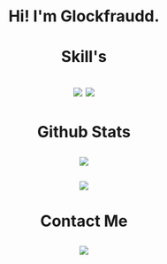 <h1 align="center">
 Hi! I'm Glockfraudd.
  <a target="_blank">
    <p align="center">  
  <a href="https://www.github.com/frostyle" target="_blank" rel="noreferrer">
  </a>
</p>
<p align="center">  
 </p>
  </a>
</h1>

<h1 align="center">
  Skill's
  <p align="center">  
 </p>

  <image src="https://img.shields.io/badge/Python-14354C?style=for-the-badge&logo=python&logoColor=white"/> 

 
  <image src="https://img.shields.io/badge/Lua-2C2D72?style=for-the-badge&logo=lua&logoColor=white"/> 
  <p align="center">  
 </p>
</h1>

<h1 align="center">
  Github Stats
  <p align="center">  
 </p>
<a href="https://github.com/0OFF/">
    <img
      align="center"
      src="https://github-readme-stats.vercel.app/api/top-langs/?username=0OFF&layout=compact&theme=react&hide_border=true&border_radius=25"
    />
</a>
 <p </p>
 <p align="center"> 
  <a href="https://github.com/0OFF/">
    <img
      align="center"
      src="https://github-readme-stats.vercel.app/api?username=0OFF&count_private=true&show_icons=true&custom_title=Github%20Status&hide=issues&theme=react&hide_border=true&border_radius=25"
    />
   </p>
  </a>
   <p align="center">  
 </p>
  </h1>

<h1 align="center">
  Contact Me
  <p align="center">  
 </p>

<a href="https://discord.com/users/957559432047390720"> 
  <img align="center" src="https://lanyard.cnrad.dev/api/957559432047390720">
</a>
</h1>



 
</div>
